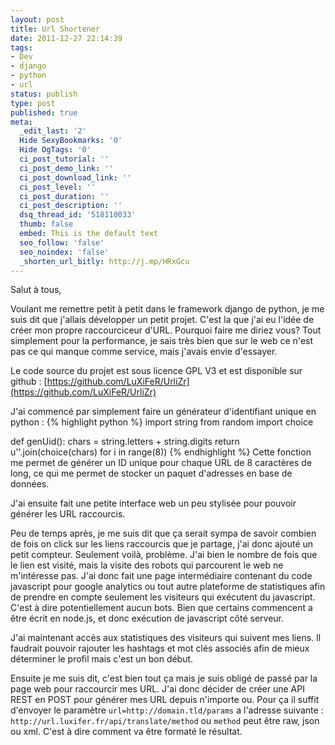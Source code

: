 ```yaml
---
layout: post
title: Url Shortener
date: 2011-12-27 22:14:39
tags:
- Dev
- django
- python
- url
status: publish
type: post
published: true
meta:
  _edit_last: '2'
  Hide SexyBookmarks: '0'
  Hide OgTags: '0'
  ci_post_tutorial: ''
  ci_post_demo_link: ''
  ci_post_download_link: ''
  ci_post_level: ''
  ci_post_duration: ''
  ci_post_description: ''
  dsq_thread_id: '518110033'
  thumb: false
  embed: This is the default text
  seo_follow: 'false'
  seo_noindex: 'false'
  _shorten_url_bitly: http://j.mp/HRxGcu
---
```

Salut à tous,

Voulant me remettre petit à petit dans le framework django de python, je me suis dit que j'allais développer un petit projet. C'est la que j'ai eu l'idée de créer mon propre raccourciceur d'URL. Pourquoi faire me diriez vous? Tout simplement pour la performance, je sais très bien que sur le web ce n'est pas ce qui manque comme service, mais j'avais envie d'essayer.

Le code source du projet est sous licence GPL V3 et est disponible sur github : [https://github.com/LuXiFeR/UrliZr](https://github.com/LuXiFeR/UrliZr)

<!--break-->

J'ai commencé par simplement faire un générateur d'identifiant unique en python :
{% highlight python %}
import string
from random import choice

def genUid():
  chars = string.letters + string.digits
  return u''.join(choice(chars) for i in range(8))
{% endhighlight %}
Cette fonction me permet de générer un ID unique pour chaque URL de 8 caractères de long, ce qui me permet de stocker un paquet d'adresses en base de données.

J'ai ensuite fait une petite interface web un peu stylisée pour pouvoir générer les URL raccourcis.

Peu de temps après, je me suis dit que ça serait sympa de savoir combien de fois on click sur les liens raccourcis que je partage, j'ai donc ajouté un petit compteur. Seulement voilà, problème. J'ai bien le nombre de fois que le lien est visité, mais la visite des robots qui parcourent le web ne m'intéresse pas. J'ai donc fait une page intermédiaire contenant du code javascript pour google analytics ou tout autre plateforme de statistiques afin de prendre en compte seulement les visiteurs qui exécutent du javascript. C'est à dire potentiellement aucun bots. Bien que certains commencent a être écrit en node.js, et donc exécution de javascript côté serveur.

J'ai maintenant accès aux statistiques des visiteurs qui suivent mes liens. Il faudrait pouvoir rajouter les hashtags et mot clés associés afin de mieux déterminer le profil mais c'est un bon début.

Ensuite je me suis dit, c'est bien tout ça mais je suis obligé de passé par la page web pour raccourcir mes URL. J'ai donc décider de créer une API REST en POST pour générer mes URL depuis n'importe ou. Pour ça il suffit d'envoyer le paramètre `url=http://domain.tld/params` a l'adresse suivante : `http://url.luxifer.fr/api/translate/method` ou `method` peut être raw, json ou xml. C'est à dire comment va être formaté le résultat.

